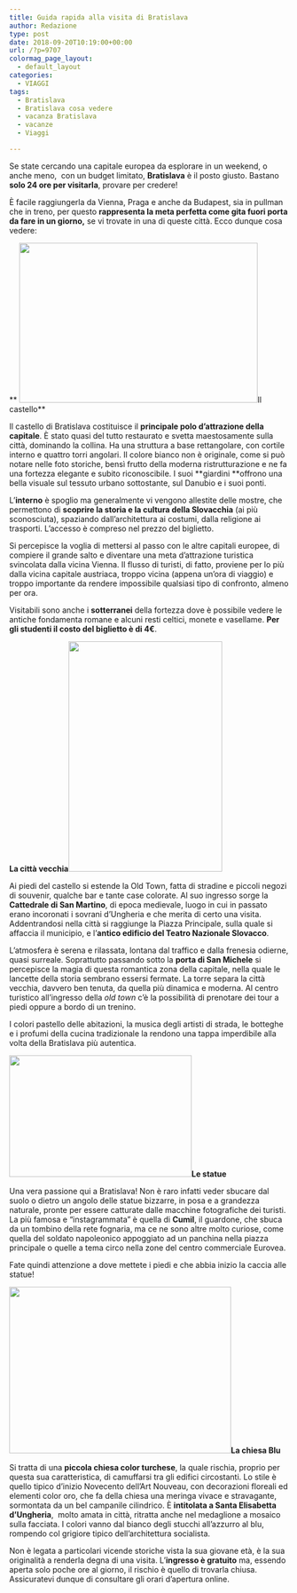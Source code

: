 ```yaml
---
title: Guida rapida alla visita di Bratislava
author: Redazione
type: post
date: 2018-09-20T10:19:00+00:00
url: /?p=9707
colormag_page_layout:
  - default_layout
categories:
  - VIAGGI
tags:
  - Bratislava
  - Bratislava cosa vedere
  - vacanza Bratislava
  - vacanze
  - Viaggi

---
```

Se state cercando una capitale europea da esplorare in un weekend, o anche meno,  con un budget limitato, **Bratislava** è il posto giusto. Bastano **solo 24 ore per visitarla**, provare per credere!

È facile raggiungerla da Vienna, Praga e anche da Budapest, sia in pullman che in treno, per questo **rappresenta la meta perfetta come gita fuori porta da fare in un giorno,** se vi trovate in una di queste città. Ecco dunque cosa vedere:

** <img decoding="async" loading="lazy" class=" wp-image-9711 alignleft" src="https://progressonline.it/wp-content/uploads/2018/09/P1210003-300x200.jpg" alt="" width="430" height="288" />Il castello**

Il castello di Bratislava costituisce il **principale polo d&#8217;attrazione della capitale**. È stato quasi del tutto restaurato e svetta maestosamente sulla città, dominando la collina. Ha una struttura a base rettangolare, con cortile interno e quattro torri angolari. Il colore bianco non è originale, come si può notare nelle foto storiche, bensì frutto della moderna ristrutturazione e ne fa una fortezza elegante e subito riconoscibile. I suoi **giardini **offrono una bella visuale sul tessuto urbano sottostante, sul Danubio e i suoi ponti.

L&#8217;**interno** è spoglio ma generalmente vi vengono allestite delle mostre, che permettono di **scoprire la storia e la cultura della Slovacchia** (ai più sconosciuta), spaziando dall&#8217;architettura ai costumi, dalla religione ai trasporti. L&#8217;accesso è compreso nel prezzo del biglietto.

Si percepisce la voglia di mettersi al passo con le altre capitali europee, di compiere il grande salto e diventare una meta d&#8217;attrazione turistica svincolata dalla vicina Vienna. Il flusso di turisti, di fatto, proviene per lo più dalla vicina capitale austriaca, troppo vicina (appena un&#8217;ora di viaggio) e troppo importante da rendere impossibile qualsiasi tipo di confronto, almeno per ora.

Visitabili sono anche i **sotterranei** della fortezza dove è possibile vedere le antiche fondamenta romane e alcuni resti celtici, monete e vasellame. **Per gli studenti il costo del biglietto è di 4€**.

**La città vecchia<img decoding="async" loading="lazy" class=" wp-image-9709 alignright" src="https://progressonline.it/wp-content/uploads/2018/09/P1210019-e1537438541409-200x300.jpg" alt="" width="277" height="415" />**

Ai piedi del castello si estende la Old Town, fatta di stradine e piccoli negozi di souvenir, qualche bar e tante case colorate. Al suo ingresso sorge la **Cattedrale di San Martino**, di epoca medievale, luogo in cui in passato erano incoronati i sovrani d&#8217;Ungheria e che merita di certo una visita. Addentrandosi nella città si raggiunge la Piazza Principale, sulla quale si affaccia il municipio, e l&#8217;**antico edificio del Teatro Nazionale Slovacco**.

L&#8217;atmosfera è serena e rilassata, lontana dal traffico e dalla frenesia odierne, quasi surreale. Soprattutto passando sotto la **porta di San Michele** si percepisce la magia di questa romantica zona della capitale, nella quale le lancette della storia sembrano essersi fermate. La torre separa la città vecchia, davvero ben tenuta, da quella più dinamica e moderna. Al centro turistico all&#8217;ingresso della _old town_ c&#8217;è la possibilità di prenotare dei tour a piedi oppure a bordo di un trenino.

I colori pastello delle abitazioni, la musica degli artisti di strada, le botteghe e i profumi della cucina tradizionale la rendono una tappa imperdibile alla volta della Bratislava più autentica.

**<img decoding="async" loading="lazy" class=" wp-image-9708 alignleft" src="https://progressonline.it/wp-content/uploads/2018/09/P1210033-300x200.jpg" alt="" width="329" height="219" />Le statue**

Una vera passione qui a Bratislava! Non è raro infatti veder sbucare dal suolo o dietro un angolo delle statue bizzarre, in posa e a grandezza naturale, pronte per essere catturate dalle macchine fotografiche dei turisti. La più famosa e &#8220;instagrammata&#8221; è quella di **Cumil**, il guardone, che sbuca da un tombino della rete fognaria, ma ce ne sono altre molto curiose, come quella del soldato napoleonico appoggiato ad un panchina nella piazza principale o quelle a tema circo nella zone del centro commerciale Eurovea.

Fate quindi attenzione a dove mettete i piedi e che abbia inizio la caccia alle statue!

**<img decoding="async" loading="lazy" class="wp-image-9712 alignright" src="https://progressonline.it/wp-content/uploads/2018/09/P1210065-300x225.jpg" alt="" width="400" height="300" />La chiesa Blu**

Si tratta di una **piccola chiesa color turchese**, la quale rischia, proprio per questa sua caratteristica, di camuffarsi tra gli edifici circostanti. Lo stile è quello tipico d&#8217;inizio Novecento dell&#8217;Art Nouveau, con decorazioni floreali ed elementi color oro, che fa della chiesa una meringa vivace e stravagante, sormontata da un bel campanile cilindrico. È **intitolata a Santa Elisabetta d&#8217;Ungheria**,  molto amata in città, ritratta anche nel medaglione a mosaico sulla facciata. I colori vanno dal bianco degli stucchi all&#8217;azzurro al blu, rompendo col grigiore tipico dell&#8217;architettura socialista.

Non è legata a particolari vicende storiche vista la sua giovane età, è la sua originalità a renderla degna di una visita. L&#8217;**ingresso è gratuito** ma, essendo aperta solo poche ore al giorno, il rischio è quello di trovarla chiusa. Assicuratevi dunque di consultare gli orari d&#8217;apertura online.